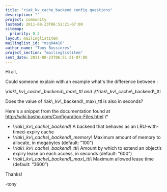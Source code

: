 ```yaml
---
title: "riak_kv_cache_backend config questions"
description: ""
project: community
lastmod: 2011-08-23T06:51:21-07:00
sitemap:
  priority: 0.2
layout: mailinglistitem
mailinglist_id: "msg04418"
author_name: "Tony Bussieres"
project_section: "mailinglistitem"
sent_date: 2011-08-23T06:51:21-07:00
---
```



Hi all,

Could someone explain with an example what's the difference between :

\\*riak\\_kv\\_cache\\_backend\\_max\\_ttl
and
\\*\\*riak\\_kv\\_cache\\_backend\\_ttl

Does the value of riak\\_kv\\_backend\\_max\\_ttl is also in seconds?

Here's a snippet from the documentation found at
http://wiki.basho.com/Configuration-Files.html
\\*

 - \\*riak\\_kv\\_cache\\_backend\\*
 A backend that behaves as an LRU-with-timed-expiry cache
 - \\*riak\\_kv\\_cache\\_backend\\_memory\\*
 Maximum amount of memory to allocate, in megabytes (default: “100”)
 - \\*riak\\_kv\\_cache\\_backend\\_ttl\\*
 Amount by which to extend an object’s expiry lease on each access, in
 seconds (default: “600”)
 - \\*riak\\_kv\\_cache\\_backend\\_max\\_ttl\\*
 Maximum allowed lease time (default: “3600”)

Thanks!

-tony
